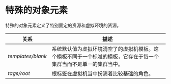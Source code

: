 # 特殊的对象元素

特殊的对象元素定义了特别固定的资源和虚拟环境的资源。

|关系|描述|
|----|----|
|*templates/blank*|系统默认值为虚拟环境清空了的虚拟机模板。这个模板不同于一个标准的模板，它存在于每一个集群当而不是单一的集群当中。|
|*tags/root*|根标签在虚拟机当中扮演着比较基础的角色。|

